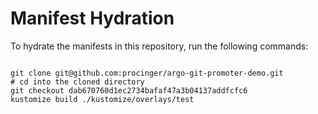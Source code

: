 
# Manifest Hydration

To hydrate the manifests in this repository, run the following commands:

```shell

git clone git@github.com:procinger/argo-git-promoter-demo.git
# cd into the cloned directory
git checkout dab670760d1ec2734bafaf47a3b04137addfcfc6
kustomize build ./kustomize/overlays/test
```